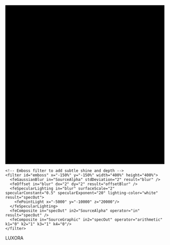 <svg xmlns="http://www.w3.org/2000/svg" width="500" height="500" viewBox="0 0 500 500">
  <!-- Background -->
  <rect width="500" height="500" fill="black" />

  <!-- Define gradients and filters -->
  <defs>
    <!-- Gold radial gradient for a premium metallic feel -->
    <radialGradient id="goldGradient" cx="50%" cy="50%" r="50%">
      <stop offset="0%" stop-color="#FFD700" />
      <stop offset="100%" stop-color="#B8860B" />
    </radialGradient>

    <!-- Emboss filter to add subtle shine and depth -->
    <filter id="emboss" x="-150%" y="-150%" width="400%" height="400%">
      <feGaussianBlur in="SourceAlpha" stdDeviation="2" result="blur" />
      <feOffset in="blur" dx="2" dy="2" result="offsetBlur" />
      <feSpecularLighting in="blur" surfaceScale="2" specularConstant="0.5" specularExponent="20" lighting-color="white" result="specOut">
        <fePointLight x="-5000" y="-10000" z="20000"/>
      </feSpecularLighting>
      <feComposite in="specOut" in2="SourceAlpha" operator="in" result="specOut" />
      <feComposite in="SourceGraphic" in2="specOut" operator="arithmetic" k1="0" k2="1" k3="1" k4="0"/>
    </filter>
  </defs>

  <!-- Luxora Watch Emblem (Abstract Watch Dial) -->
  <circle cx="250" cy="180" r="80" fill="url(#goldGradient)" stroke="#FFD700" stroke-width="3" filter="url(#emboss)" />

  <!-- Minimalist Clock Hands -->
  <!-- Vertical hand (pointing upward) -->
  <line x1="250" y1="180" x2="250" y2="120" stroke="black" stroke-width="5" stroke-linecap="round" filter="url(#emboss)" />
  <!-- Horizontal hand (pointing right) -->
  <line x1="250" y1="180" x2="300" y2="180" stroke="black" stroke-width="5" stroke-linecap="round" filter="url(#emboss)" />
  
  <!-- Central pivot -->
  <circle cx="250" cy="180" r="5" fill="black" />

  <!-- Brand Name "LUXORA" -->
  <text x="250" y="380" text-anchor="middle" fill="#FFD700" font-size="64" font-family="Georgia, serif" font-weight="bold" filter="url(#emboss)">
    LUXORA
  </text>
</svg>
